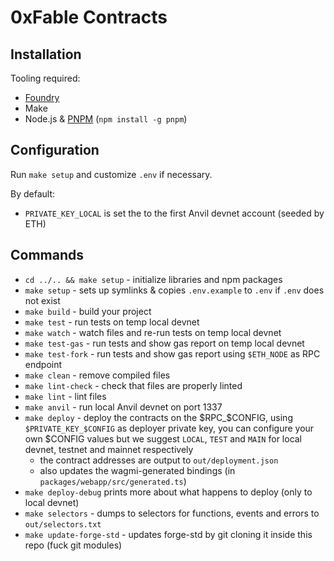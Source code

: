 # 0xFable Contracts

## Installation

Tooling required:

- [Foundry](https://github.com/gakonst/foundry)
- Make
- Node.js & [PNPM](https://pnpm.io/) (`npm install -g pnpm`)

## Configuration

Run `make setup` and customize `.env` if necessary.

By default:
- `PRIVATE_KEY_LOCAL` is set the to the first Anvil devnet account (seeded by ETH)

## Commands

- `cd ../.. && make setup` - initialize libraries and npm packages
- `make setup` - sets up symlinks & copies `.env.example` to `.env` if `.env` does not exist
- `make build` - build your project
- `make test` - run tests on temp local devnet
- `make watch` - watch files and re-run tests on temp local devnet
- `make test-gas` - run tests and show gas report on temp local devnet
- `make test-fork` - run tests and show gas report using `$ETH_NODE` as RPC endpoint
- `make clean` - remove compiled files
- `make lint-check` - check that files are properly linted
- `make lint` - lint files
- `make anvil` - run local Anvil devnet on port 1337
- `make deploy` - deploy the contracts on the $RPC_$CONFIG, using `$PRIVATE_KEY_$CONFIG` as deployer
   private key, you can configure your own $CONFIG values but we suggest `LOCAL`, `TEST` and `MAIN` for
   local devnet, testnet and mainnet respectively
  - the contract addresses are output to `out/deployment.json`
  - also updates the wagmi-generated bindings (in `packages/webapp/src/generated.ts`)
- `make deploy-debug` prints more about what happens to deploy (only to local devnet)
- `make selectors` - dumps to selectors for functions, events and errors to `out/selectors.txt`
- `make update-forge-std` - updates forge-std by git cloning it inside this repo (fuck git modules)